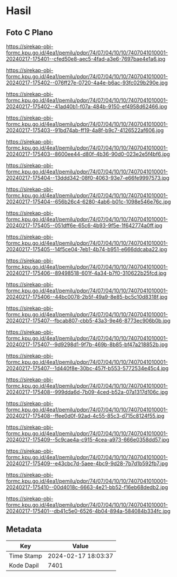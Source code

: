 # Hasil

## Foto C Plano

https://sirekap-obj-formc.kpu.go.id/4ea1/pemilu/pdpr/74/07/04/10/10/7407041010001-20240217-175401--cfed50e8-aec5-4fad-a3e6-7697bae4e1a6.jpg

https://sirekap-obj-formc.kpu.go.id/4ea1/pemilu/pdpr/74/07/04/10/10/7407041010001-20240217-175402--076ff27e-0720-4a4e-b6ac-93fc029b290e.jpg

https://sirekap-obj-formc.kpu.go.id/4ea1/pemilu/pdpr/74/07/04/10/10/7407041010001-20240217-175402--41ad40b1-f07a-484b-9150-ef4958d62466.jpg

https://sirekap-obj-formc.kpu.go.id/4ea1/pemilu/pdpr/74/07/04/10/10/7407041010001-20240217-175403--91bd74ab-ff19-4a8f-b9c7-4126522af606.jpg

https://sirekap-obj-formc.kpu.go.id/4ea1/pemilu/pdpr/74/07/04/10/10/7407041010001-20240217-175403--8600ee44-d80f-4b36-90d0-023e2e5f4bf6.jpg

https://sirekap-obj-formc.kpu.go.id/4ea1/pemilu/pdpr/74/07/04/10/10/7407041010001-20240217-175404--13ddd342-08f0-4063-93e7-e66fe9997573.jpg

https://sirekap-obj-formc.kpu.go.id/4ea1/pemilu/pdpr/74/07/04/10/10/7407041010001-20240217-175404--656b26c4-6280-4ab6-b01c-1098e546e76c.jpg

https://sirekap-obj-formc.kpu.go.id/4ea1/pemilu/pdpr/74/07/04/10/10/7407041010001-20240217-175405--051dff6e-65c6-4b93-9f5e-1f642774a0ff.jpg

https://sirekap-obj-formc.kpu.go.id/4ea1/pemilu/pdpr/74/07/04/10/10/7407041010001-20240217-175405--14f5ce04-7eb1-4b74-b951-e666ddcaba22.jpg

https://sirekap-obj-formc.kpu.go.id/4ea1/pemilu/pdpr/74/07/04/10/10/7407041010001-20240217-175406--89498518-601f-4a34-b7f0-310622b25fcd.jpg

https://sirekap-obj-formc.kpu.go.id/4ea1/pemilu/pdpr/74/07/04/10/10/7407041010001-20240217-175406--44bc0078-2b5f-49a9-8e85-bc5c10d8318f.jpg

https://sirekap-obj-formc.kpu.go.id/4ea1/pemilu/pdpr/74/07/04/10/10/7407041010001-20240217-175407--fbcab807-cbb5-43a3-9e46-8773ec906b0b.jpg

https://sirekap-obj-formc.kpu.go.id/4ea1/pemilu/pdpr/74/07/04/10/10/7407041010001-20240217-175407--9d9298d1-9f7b-469b-8b85-bf47a218852b.jpg

https://sirekap-obj-formc.kpu.go.id/4ea1/pemilu/pdpr/74/07/04/10/10/7407041010001-20240217-175407--1d440f8e-30bc-457f-b553-5772534e45c4.jpg

https://sirekap-obj-formc.kpu.go.id/4ea1/pemilu/pdpr/74/07/04/10/10/7407041010001-20240217-175408--999dda6d-7b09-4ced-b52a-07a1317d106c.jpg

https://sirekap-obj-formc.kpu.go.id/4ea1/pemilu/pdpr/74/07/04/10/10/7407041010001-20240217-175408--ffee0d0f-92ad-4c55-85c3-d715c8124f55.jpg

https://sirekap-obj-formc.kpu.go.id/4ea1/pemilu/pdpr/74/07/04/10/10/7407041010001-20240217-175409--5c9cae4a-c915-4cea-a973-666e0358dd57.jpg

https://sirekap-obj-formc.kpu.go.id/4ea1/pemilu/pdpr/74/07/04/10/10/7407041010001-20240217-175409--e43cbc7d-5aee-4bc9-9d28-7b7d1b592fb7.jpg

https://sirekap-obj-formc.kpu.go.id/4ea1/pemilu/pdpr/74/07/04/10/10/7407041010001-20240217-175410--00d4018c-6663-4e21-bb52-f16eb68dedb2.jpg

https://sirekap-obj-formc.kpu.go.id/4ea1/pemilu/pdpr/74/07/04/10/10/7407041010001-20240217-175401--db41c5e0-6526-4b04-894a-584084b334fc.jpg


## Metadata

| Key        | Value               |
| ---------- | ------------------- |
| Time Stamp | 2024-02-17 18:03:37 |
| Kode Dapil | 7401                |



